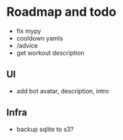 # Roadmap and todo

* fix mypy
* cooldown yamls
* /advice
* get workout description

## UI

* add bot avatar, description, intro

## Infra

* backup sqlite to s3?
